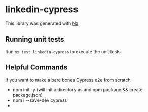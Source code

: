 # linkedin-cypress

This library was generated with [Nx](https://nx.dev).

## Running unit tests

Run `nx test linkedin-cypress` to execute the unit tests.

## Helpful Commands
If you want to make a bare bones Cypress e2e from scratch
- npm init -y (will init a directory as and npm package && create package.json)
- npm i --save-dev cypress
- 